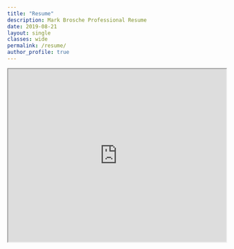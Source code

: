 ```yaml
---
title: "Resume"
description: Mark Brosche Professional Resume
date: 2019-08-21
layout: single
classes: wide
permalink: /resume/
author_profile: true
---
```


<iframe src="https://drive.google.com/file/d/1NTW3itLaKVIAwie1mTdOji1ByPOZT1a4/preview" width="100%" height="400px"></iframe>